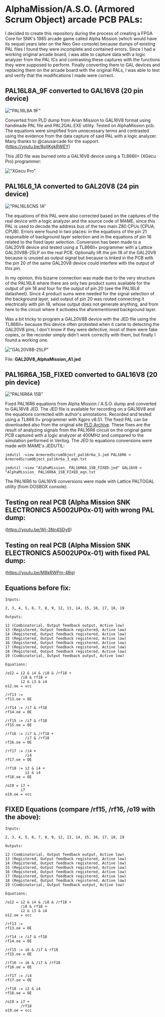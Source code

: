 # AlphaMission/A.S.O. (Armored Scrum Object) arcade PCB PALs:
I decided to create this repository during the process of creating a FPGA Core for SNK's 1985 arcade game called Alpha Mission (which would have its sequel years later on the Neo Geo console) because dumps of existing PAL files I found they were incomplete and contained errors. Since I had a working original arcade board, I was able to capture data with a logic analyzer from the PAL ICs and contrasting these captures with the functions they were supposed to perform. Finally converting them to GAL devices and replacing them on the arcade board with the original PALs, I was able to test and verify that the modifications I made were correct.

## PAL16L8A_9F converted to GAL16V8 (20 pin device)
!["PAL16L8A 9F"](img/PAL16L8A_2-3.jpg?raw=true "PAL16L8A 9F")

Converted from PLD dump from Arian Mission to GAL16V8 format using handmade PAL file and PAL2GAL.EXE utility. Tested on AlphaMission pcb. The equations were simplified from unnecessary terms and contrasted using the evidence from the data capture of said PAL with a logic analyzer. Many thanks to @caiusarcade for the support.
(https://youtu.be/8plIKgkRWEY)

This JED file was burned onto a GAL16V8 device using a TL866II+ (XGecu Pro) programmer:

!["XGecu Pro"](img/XGECU_PRO.jpg?raw=true "XGecu Pro")

## PAL16L6_1A converted to GAL20V8 (24 pin device)
!["PAL16L6CNS 1A"](img/PAL16L6CNS_2-2.jpg?raw=true "PAL16L6CNS 1A")

The equations of this PAL were also corrected based on the captures of the real device with a logic analyzer and the source code of MAME, since this PAL is used to decode the address bus of the two main Z80 CPUs (CPUA, CPUB). Errors were found in two places: in the equations of the pin 21 responsible of background layer selection and in the equations of pin 16 related to the fixed layer selection. Conversion has been made to a GAL20V8 device and tested using a TL866II+ programmer with a Lattice GAL20V8B-25LP on the real PCB. Optionally lift the pin 18 of the GAL20V8 because is unused as output signal but because is linked in the PCB with the pin 20 of the same GAL20V8 device could interfere with the output of this pin. 

In my opinion, this bizarre connection was made due to the very structure of the PAL16L6 where there are only two product sums available for the output of pin 18 and four for the output of pin 20 (see the PAL16L6 datasheet). Since 4 product sums were needed for the signal selection of the background layer, said output of pin 20 was routed connecting it electrically with pin 18, whose output does not generate anything, and from here to the circuit where it activates the aforementioned background layer.

Was a bit tricky to program a GAL20V8B device with the JED file using the TL866II+ because this device often protested when it came to detecting the GAL20V8 pins, I don't know if they were defective, most of them were fake copies, or the recorder simply didn't work correctly with them, but finally I found a working one.

!["GAL20V8B-25LP"](img/GAL20V8B-25LP.jpg?raw=true "GAL20V8B-25LP")

File: **GAL20V8_AlphaMission_A1.jed**

## PAL16R6A_15B_FIXED converted to GAL16V8 (20 pin device)
!["PAL16R6A 15B"](img/PAL16R6A.jpg?raw=true "pal16r6a 15B")

Fixed PAL16R6 equations from Alpha Mission / A.S.O. dump and converted to GAL16V8 JED.  The JED file is available for recording on a GAL16V8 and the equations corrected with author's annotations. Recorded and tested using a TL866 II+ programmer with Xgpro v8.51. The fixed PAL can be downloaded also from the original site [PLD Archive](http://wiki.pldarchive.co.uk/index.php?title=Alpha_Mission).
These fixes are the result of analyzing signals from the PAL16R6 circuit on the original game PCB captured with a logic analyzer at 400MHz and compared to the simulation performed in Verilog.
The JED to equations conversions were made with MAME's JEDUTIL:
```
jedutil -view ArmoredScrumObject_pal16r6a_3.jed PAL16R6 > ArmoredScrumObject_pal16r6a_3_eqn.txt
```

```
jedutil -view "AlphaMission_ PAL16R6A_15B_FIXED.jed" GAL16V8 > "AlphaMission_ PAL16R6A_15B_FIXED_eqn.txt
```

The PAL16R6 to GAL16V8 conversions were made with Lattice PALTOGAL utility (from DOSBOX console).


## Testing on real PCB (Alpha Mission SNK ELECTRONICS A5002UP0x-01) with wrong PAL dump:
(https://youtu.be/Wj-3Nn4SDy8)

## Testing on real PCB (Alpha Mission SNK ELECTRONICS A5002UP0x-01) with fixed PAL dump:
(https://youtu.be/M8kRWPm-4Bg)

## Equations before fix:
```
Inputs:

2, 3, 4, 5, 6, 7, 8, 9, 12, 13, 14, 15, 16, 17, 18, 19

Outputs:

12 (Combinatorial, Output feedback output, Active low)
13 (Registered, Output feedback registered, Active low)
14 (Registered, Output feedback registered, Active low)
15 (Registered, Output feedback registered, Active low)
16 (Registered, Output feedback registered, Active low)
17 (Registered, Output feedback registered, Active low)
18 (Registered, Output feedback registered, Active low)
19 (Combinatorial, Output feedback output, Active low)

Equations:

/o12 = i2 & i4 & /i8 & /rf18 +
       /i8 & rf18 +
       i2 & i3 & i4
o12.oe = vcc

/rf13 :=
rf13.oe = OE

/rf14 := /i7 & rf18
rf14.oe = OE

/rf15 := /i7 & rf18
rf15.oe = OE

/rf16 := /i7 & /rf18 +
         /i7 & /rf18
rf16.oe = OE

/rf17 := /i4 +
         /i4
rf17.oe = OE

/rf18 := i2 & i4 +
         i2 & i4
rf18.oe = OE

/o19 = i7 +
       i7
o19.oe = vcc
```
## FIXED Equations (compare /rf15, /rf16, /o19 with the above):
```
Inputs:

2, 3, 4, 5, 6, 7, 8, 9, 12, 13, 14, 15, 16, 17, 18, 19

Outputs:

12 (Combinatorial, Output feedback output, Active low)
13 (Registered, Output feedback registered, Active low)
14 (Registered, Output feedback registered, Active low)
15 (Registered, Output feedback registered, Active low)
16 (Registered, Output feedback registered, Active low)
17 (Registered, Output feedback registered, Active low)
18 (Registered, Output feedback registered, Active low)
19 (Combinatorial, Output feedback output, Active low)

Equations:

/o12 = i2 & i4 & /i8 & /rf18 +
       /i8 & rf18 +
       i2 & i3 & i4
o12.oe = vcc

/rf13 := 
rf13.oe = OE

/rf14 := /i7 & rf18
rf14.oe = OE

/rf15 := i6 & /i7 & rf18
rf15.oe = OE

/rf16 := i6 & /i7 & /rf18
rf16.oe = OE

/rf17 := /i4
rf17.oe = OE

/rf18 := i2 & i4
rf18.oe = OE

/o19 = i7 +
       /rf18
o19.oe = vcc
```
